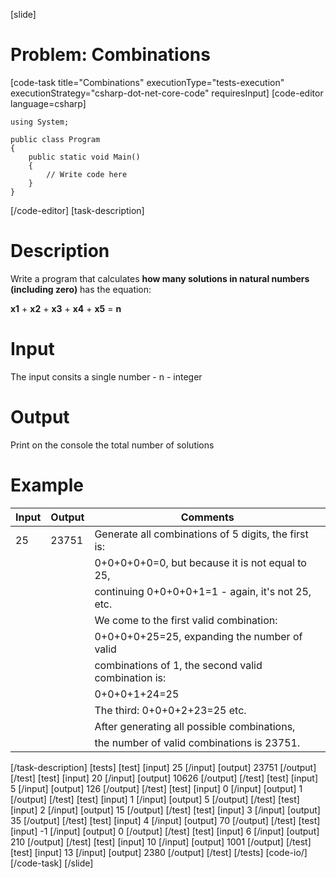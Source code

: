 [slide]
# Problem: Combinations
[code-task title="Combinations" executionType="tests-execution" executionStrategy="csharp-dot-net-core-code" requiresInput]
[code-editor language=csharp]
```
using System;

public class Program
{
    public static void Main()
    {
        // Write code here
    }
}
```
[/code-editor]
[task-description]
# Description

Write a program that calculates **how many solutions in natural numbers (including zero)** has the equation:

**x1** \+ **x2** \+ **x3** \+ **x4** \+ **x5** = **n**

# Input

The input consits a single number - n - integer

# Output

Print on the console the total number of solutions

# Example

| **Input** | **Output** | **Comments** | 
| --- | --- | --- |
| 25 | 23751 | Generate all combinations of 5 digits, the first is: |
| | | 0\+0\+0\+0\+0=0, but because it is not equal to 25,|
| | | continuing 0\+0\+0\+0\+1=1 - again, it\'s not 25, etc. |
| | | We come to the first valid combination: |
| | | 0\+0\+0\+0\+25=25, expanding the number of valid |
| | | combinations of 1, the second valid combination is:| 
| | | 0\+0\+0\+1\+24=25|
| | | The third: 0\+0\+0\+2\+23=25  etc.|
| | | After generating all possible combinations,|
| | | the number of valid combinations is 23751.|
[/task-description]
[tests]
[test]
[input]
25
[/input]
[output]
23751
[/output]
[/test]
[test]
[input]
20
[/input]
[output]
10626
[/output]
[/test]
[test]
[input]
5
[/input]
[output]
126
[/output]
[/test]
[test]
[input]
0
[/input]
[output]
1
[/output]
[/test]
[test]
[input]
1
[/input]
[output]
5
[/output]
[/test]
[test]
[input]
2
[/input]
[output]
15
[/output]
[/test]
[test]
[input]
3
[/input]
[output]
35
[/output]
[/test]
[test]
[input]
4
[/input]
[output]
70
[/output]
[/test]
[test]
[input]
-1
[/input]
[output]
0
[/output]
[/test]
[test]
[input]
6
[/input]
[output]
210
[/output]
[/test]
[test]
[input]
10
[/input]
[output]
1001
[/output]
[/test]
[test]
[input]
13
[/input]
[output]
2380
[/output]
[/test]
[/tests]
[code-io/]
[/code-task]
[/slide]